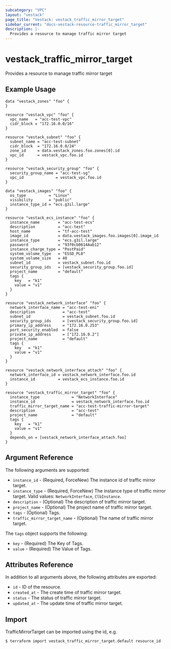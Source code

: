 ```yaml
---
subcategory: "VPC"
layout: "vestack"
page_title: "Vestack: vestack_traffic_mirror_target"
sidebar_current: "docs-vestack-resource-traffic_mirror_target"
description: |-
  Provides a resource to manage traffic mirror target
---
```

# vestack_traffic_mirror_target
Provides a resource to manage traffic mirror target
## Example Usage
```hcl
data "vestack_zones" "foo" {
}

resource "vestack_vpc" "foo" {
  vpc_name   = "acc-test-vpc"
  cidr_block = "172.16.0.0/16"
}

resource "vestack_subnet" "foo" {
  subnet_name = "acc-test-subnet"
  cidr_block  = "172.16.0.0/24"
  zone_id     = data.vestack_zones.foo.zones[0].id
  vpc_id      = vestack_vpc.foo.id
}

resource "vestack_security_group" "foo" {
  security_group_name = "acc-test-sg"
  vpc_id              = vestack_vpc.foo.id
}

data "vestack_images" "foo" {
  os_type          = "Linux"
  visibility       = "public"
  instance_type_id = "ecs.g3il.large"
}

resource "vestack_ecs_instance" "foo" {
  instance_name        = "acc-test-ecs"
  description          = "acc-test"
  host_name            = "tf-acc-test"
  image_id             = data.vestack_images.foo.images[0].image_id
  instance_type        = "ecs.g3il.large"
  password             = "93f0cb0614Aab12"
  instance_charge_type = "PostPaid"
  system_volume_type   = "ESSD_PL0"
  system_volume_size   = 40
  subnet_id            = vestack_subnet.foo.id
  security_group_ids   = [vestack_security_group.foo.id]
  project_name         = "default"
  tags {
    key   = "k1"
    value = "v1"
  }
}

resource "vestack_network_interface" "foo" {
  network_interface_name = "acc-test-eni"
  description            = "acc-test"
  subnet_id              = vestack_subnet.foo.id
  security_group_ids     = [vestack_security_group.foo.id]
  primary_ip_address     = "172.16.0.253"
  port_security_enabled  = false
  private_ip_address     = ["172.16.0.2"]
  project_name           = "default"
  tags {
    key   = "k1"
    value = "v1"
  }
}

resource "vestack_network_interface_attach" "foo" {
  network_interface_id = vestack_network_interface.foo.id
  instance_id          = vestack_ecs_instance.foo.id
}

resource "vestack_traffic_mirror_target" "foo" {
  instance_type              = "NetworkInterface"
  instance_id                = vestack_network_interface.foo.id
  traffic_mirror_target_name = "acc-test-traffic-mirror-target"
  description                = "acc-test"
  project_name               = "default"
  tags {
    key   = "k1"
    value = "v1"
  }
  depends_on = [vestack_network_interface_attach.foo]
}
```
## Argument Reference
The following arguments are supported:
* `instance_id` - (Required, ForceNew) The instance id of traffic mirror target.
* `instance_type` - (Required, ForceNew) The instance type of traffic mirror target. Valid values: `NetworkInterface`, `ClbInstance`.
* `description` - (Optional) The description of traffic mirror target.
* `project_name` - (Optional) The project name of traffic mirror target.
* `tags` - (Optional) Tags.
* `traffic_mirror_target_name` - (Optional) The name of traffic mirror target.

The `tags` object supports the following:

* `key` - (Required) The Key of Tags.
* `value` - (Required) The Value of Tags.

## Attributes Reference
In addition to all arguments above, the following attributes are exported:
* `id` - ID of the resource.
* `created_at` - The create time of traffic mirror target.
* `status` - The status of traffic mirror target.
* `updated_at` - The update time of traffic mirror target.


## Import
TrafficMirrorTarget can be imported using the id, e.g.
```
$ terraform import vestack_traffic_mirror_target.default resource_id
```

